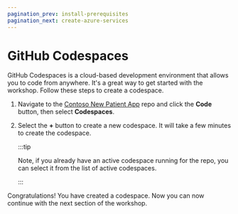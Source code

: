 ```yaml
---
pagination_prev: install-prerequisites
pagination_next: create-azure-services
---
```


# GitHub Codespaces

GitHub Codespaces is a cloud-based development environment that allows you to code from anywhere. It's a great way to get started with the workshop. Follow these steps to create a codespace.

1. Navigate to the [Contoso New Patient App](https://github.com/newpatiente2e/Contoso-New-Patient-App) repo and click the **Code** button, then select **Codespaces**.
1. Select the **+** button to create a new codespace. It will take a few minutes to create the codespace.

    :::tip

    Note, if you already have an active codespace running for the repo, you can select it from the list of active codespaces.

    :::

Congratulations! You have created a codespace. Now you can now continue with the next section of the workshop.
